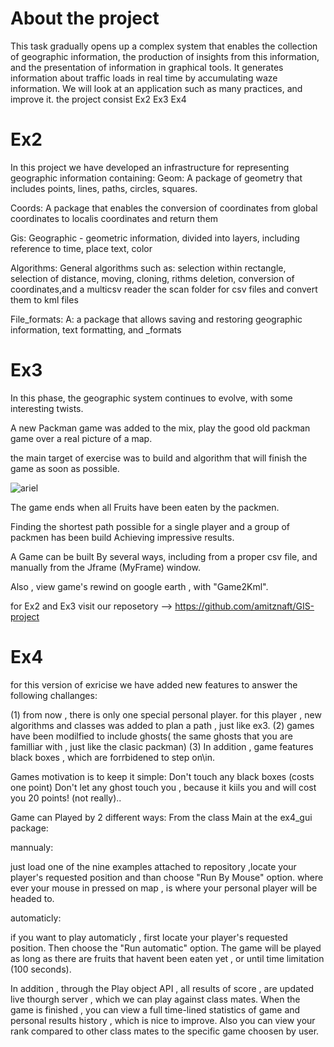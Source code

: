 # About the project
This task gradually opens up a complex system that enables the collection of geographic information, the production of insights from this information, and the presentation of information in graphical tools. 
It generates information about traffic loads in real time by accumulating waze information. We will look at an application such as many practices, and improve it.
the project consist Ex2 Ex3 Ex4 

# Ex2 
In this project we have developed an infrastructure for representing geographic information containing:
Geom:
A package of geometry that includes points, lines, paths, circles, squares.

Coords: 
A package that enables the conversion of coordinates from global coordinates to localis coordinates and return them

Gis:
Geographic - geometric information, divided into layers, including reference to time, place text, color

Algorithms:
General algorithms such as: selection within rectangle, selection of distance, moving, cloning, rithms deletion, conversion of coordinates,and a multicsv reader the scan folder for csv files and convert them to kml files  

File_formats:
A: a package that allows saving and restoring geographic information, text formatting, and _formats

# Ex3

In this phase, the geographic system continues to evolve, with some interesting twists.

A new Packman game was added to the mix, play the good old packman game over a real picture of a map.

the main target of exercise was to build and algorithm that will finish the game as soon as possible.

![ariel](https://user-images.githubusercontent.com/44799500/50387675-2fd47c00-070b-11e9-8fdb-d3af3bd4fd41.png)

The game ends when all Fruits have been eaten by the packmen.

Finding the shortest path possible for a single player and a group of packmen has been build Achieving impressive results.

A Game can be built By several ways, including from a proper csv file, and manually from the Jframe (MyFrame) window.

Also , view game's rewind on google earth , with "Game2Kml". 

for Ex2 and Ex3 visit our reposetory --> https://github.com/amitznaft/GIS-project

# Ex4 
for this version of exricise we have added new features to answer the following challanges:

(1) from now , there is only one special personal player.
for this player , new algorithms and classes was added to plan a path , just like ex3.
(2) games have been modilfied to include ghosts( the same ghosts that you are familliar with , just like the clasic packman)
(3) In addition , game features black boxes , which are forrbidened to step on\in.

Games motivation is to keep it simple:
Don't touch any black boxes (costs one point)
Don't let any ghost touch you , because it kiils you and will cost you 20 points! (not really)..

Game can Played by 2 different ways:
From the class Main at the ex4_gui package:


mannualy:


just load one of the nine examples attached to repository ,locate your player's requested position and than choose "Run By Mouse" option.
where ever your mouse in pressed on map , is where your personal player will be headed to.


automaticly:


if you want to play automaticly , first locate your player's requested position.
Then choose the "Run automatic" option.
The game will be played as long as there are fruits that havent been eaten yet , or until time limitation (100 seconds).

In addition , through the Play object API , all results of score , are updated live thourgh 
server , which we can play against class mates.
When the game is finished , you can view a full time-lined statistics of game
and personal results history , which is nice to improve.
Also you can view your rank compared to other class mates to the specific game choosen by user.
